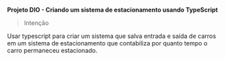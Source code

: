 **Projeto DIO - Criando um sistema de estacionamento usando TypeScript**

> Intenção

Usar typescript para criar um sistema que salva entrada e saída de carros em um sistema de estacionamento que contabiliza por quanto tempo o carro permaneceu estacionado.
